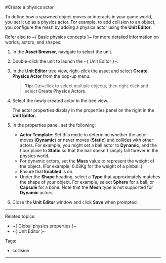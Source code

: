 ﻿#Create a physics actor

To define how a spawned object moves or interacts in your game world, you set it up as a physics actor. For example, to add collision to an object, you configure the mesh by adding a physics actor using the **Unit Editor**.

Refer also to ~{ Basic physics concepts }~ for more detailed information on worlds, actors, and shapes.

1. In the **Asset Browser**, navigate to select the unit.

2. Double-click the unit to launch the ~{ Unit Editor }~.

3. In the **Unit Editor** tree view, right-click the asset and select **Create Physics Actor** from the pop-up menu.

	> **Tip:**  Ctrl+click to select multiple objects, then right-click and select **Create Physics Actors**.

4. Select the newly created actor in the tree view.

	The actor properties display in the properties panel on the right in the **Unit Editor**.

5. In the properties panel, set the following:
	- **Actor Template**: Set this mode to determine whether the actor moves (**Dynamic**) or never moves (**Static**) and collides with other actors. For example, you might set a ball actor to **Dynamic**, and the floor plane to **Static** so that the ball doesn't simply fall forever in the physics world.
	- For dynamic actors, set the **Mass** value to represent the weight of the object.
		(For example, 0.08Kg for the weight of a pinball.)
	- Ensure that **Enabled** is on.
	- Under the **Shape** heading, select a **Type** that approximately matches the shape of your object. For example, select **Sphere** for a ball, or **Capsule** for a bone. Note that the **Mesh** type is not supported for **Dynamic** actors.

8. Close the **Unit Editor** window and click **Save** when prompted.

---
Related topics:
-	~{ Global physics properties }~
-	~{ Unit Editor }~

Tags:
- collision
---
